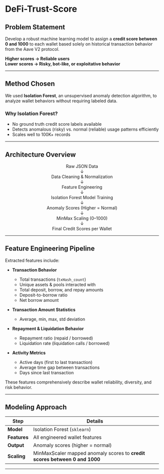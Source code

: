 # DeFi-Trust-Score

## Problem Statement

Develop a robust machine learning model to assign a **credit score between 0 and 1000** to each wallet based solely on historical transaction behavior from the Aave V2 protocol.

**Higher scores → Reliable users**  
**Lower scores → Risky, bot-like, or exploitative behavior**

---

## **Method Chosen**

We used **Isolation Forest**, an unsupervised anomaly detection algorithm, to analyze wallet behaviors without requiring labeled data.

### **Why Isolation Forest?**

- No ground truth credit score labels available  
- Detects anomalous (risky) vs. normal (reliable) usage patterns efficiently  
- Scales well to 100K+ records

---

## **Architecture Overview**



  <div align="center">

Raw JSON Data  
↓  
Data Cleaning & Normalization  
↓  
Feature Engineering  
↓  
Isolation Forest Model Training  
↓  
Anomaly Scores (Higher = Normal)  
↓  
MinMax Scaling (0–1000)  
↓  
Final Credit Scores per Wallet

</div>

---

##   **Feature Engineering Pipeline**

Extracted features include:

- **Transaction Behavior**
  - Total transactions (`txHash_count`)
  - Unique assets & pools interacted with
  - Total deposit, borrow, and repay amounts
  - Deposit-to-borrow ratio
  - Net borrow amount

- **Transaction Amount Statistics**
  - Average, min, max, std deviation

- **Repayment & Liquidation Behavior**
  - Repayment ratio (repaid / borrowed)
  - Liquidation rate (liquidation calls / borrowed)

- **Activity Metrics**
  - Active days (first to last transaction)
  - Average time gap between transactions
  - Days since last transaction

These features comprehensively describe wallet reliability, diversity, and risk behavior.

---

##  **Modeling Approach**

| Step | Details |
|---|---|
| **Model** | Isolation Forest (`sklearn`) |
| **Features** | All engineered wallet features |
| **Output** | Anomaly scores (higher = normal) |
| **Scaling** | MinMaxScaler mapped anomaly scores to **credit scores between 0 and 1000** |

---
